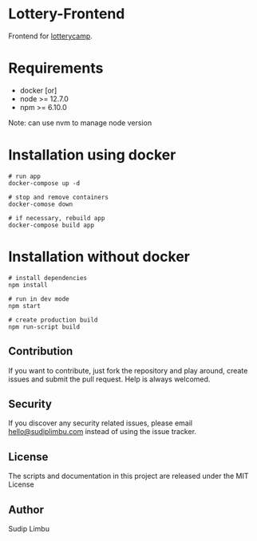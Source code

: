# Lottery-Frontend
Frontend for [lotterycamp](https://github.com/limvus/lotterycamp.git).

# Requirements
- docker [or]
- node >= 12.7.0
- npm >= 6.10.0

Note: can use nvm to manage node version

# Installation using docker
```
# run app 
docker-compose up -d

# stop and remove containers
docker-comose down 

# if necessary, rebuild app 
docker-compose build app
```
# Installation without docker
```
# install dependencies
npm install

# run in dev mode
npm start

# create production build
npm run-script build
```

## Contribution
If you want to contribute, just fork the repository and play around, create 
issues and submit the pull request. Help is always welcomed.

## Security
If you discover any security related issues, please email hello@sudiplimbu.com 
instead of using the issue tracker.

## License
The scripts and documentation in this project are released under the MIT License

## Author
Sudip Limbu